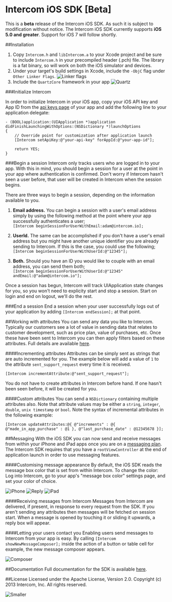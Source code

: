 # Intercom iOS SDK [Beta]
This is a **beta** release of the Intercom iOS SDK. As such it is subject to modification without notice. The Intercom iOS SDK currently supports **iOS 5.0 and greater**. Support for iOS 7 will follow shortly.

##Installation

1. Copy `Intercom.h` and `libIntercom.a` to your Xcode project and be sure to include `Intercom.h` in your precompiled header (.pch) file. The library is a fat binary, so will work on both the iOS simulator and devices. 
2. Under your target's build settings in Xcode, include the `-ObjC` flag under `Other Linker Flags`.
![Linker flags](http://d.pr/i/58KP+)
3. Include the `QuartzCore` framework in your app
![Quartz](http://d.pr/i/ZgWp+)

###Initialize Intercom

In order to initialize Intercom in your iOS app, copy your iOS API key and App ID from the [api keys page](http://d.pr/i/Jowr+) of your app and add the following line to your application delegate:

```
- (BOOL)application:(UIApplication *)application didFinishLaunchingWithOptions:(NSDictionary *)launchOptions
{
    // Override point for customization after application launch
    [Intercom setApiKey:@"your-api-key" forAppId:@"your-app-id"];
    
    return YES;
}
```

###Begin a session
Intercom only tracks users who are logged in to your app.  With this in mind, you should begin a session for a user at the point in your app where authentication is confirmed.  Don't worry if Intercom hasn't seen a user before, that user will be created in Intercom when the session begins.

There are three ways to begin a session, depending on the information available to you.

1. **Email address.**  You can begin a session with a user's email address simply by using the following method at the point where your app successfully authenticates a user;   
`[Intercom beginSessionForUserWithEmail:adam@intercom.io];`

2. **UserId.** The same can be accomplished if you don't have a user's email address but you might have another unique identifier you are already sending to Intercom.  If this is the case, you could use the following;  
`[Intercom beginSessionForUserWithUserId:@"12345"];`

3. **Both.** Should you have an ID you would like to couple with an email address, you can send them both;  
`[Intercom beginSessionForUserWithUserId:@"12345" andEmail:@"adam@intercom.io"];`

Once a session has begun, Intercom will track UIApplication state changes for you, so you won't need to explicity start and stop a session. Start on login and end on logout, we'll do the rest.
	
###End a session
End a session when your user successfully logs out of your application by adding `[Intercom endSession];` at that point.

##Working with attributes
You can send any data you like to Intercom. Typically our customers see a lot of value in sending data that relates to customer development, such as price plan, value of purchases, etc. Once these have been sent to Intercom you can then apply filters based on these attributes. Full details are available [here](http://docs.intercom.io/intercom-ios/Classes/Intercom.html#task_Working%20with%20attributes).

####Incrementing attributes
Attributes can be simply sent as strings that are auto incremented for you. The example below will add a value of `1` to the attribute `sent_support_request` every time it is received.

`[Intercom incrementAttribute:@"sent_support_request"];`

You do not have to create attributes in Intercom before hand. If one hasn't been seen before, it will be created for you.

####Custom attributes
You can send a `NSDictionary` containing multiple attributes also. Note that attribute values may be either a `string`, `integer`, `double`, `unix timestamp` or `bool`. Note the syntax of incremental attributes in the following example:

`[Intercom updateAttributes:@{ @"increments" : @{ @"made_in_app_purchase" : @1 }, @"last_purchase_date" : @12345678 }];`

##Messaging
With the iOS SDK you can now send and receive messages from within your iPhone and iPad apps once you are on a [messaging plan](https://www.intercom.io/pricing).  The Intercom SDK requires that you have a `rootViewController` at the end of application launch in order to use messaging features.

####Customising message appearance
By default, the iOS SDK reads the message box color that is set from within Intercom. To change the color: Log into Intercom, go to your app's "message box color" settings page, and set your color of choice.

![iPhone](http://d.pr/i/1zr5+)
![Reply](http://d.pr/i/4LYK+)
![iPad](https://github-camo.global.ssl.fastly.net/dd6f10866e3cb16756c4d31e9e91c18361e04645/687474703a2f2f642e70722f692f4a6b6b742b)

####Receiving messages from Intercom
Messages from Intercom are delivered, if present, in response to every request from the SDK. If you aren't sending any attributes then messages will be fetched on session start. When a message is opened by touching it or sliding it upwards, a reply box will appear.

####Letting your users contact you
Enabling users send messages to Intercom from your app is easy.  By calling `[Intercom showNewMessageComposer];` inside the action of a button or table cell for example, the new message composer appears.

![Composer](http://d.pr/i/MNL3+)

##Documentation
Full documentation for the SDK is available [here](http://docs.intercom.io/intercom-ios/Classes/Intercom.html).

##License
Licensed under the Apache License, Version 2.0. Copyright (c) 2013 Intercom, Inc. All rights reserved.

![Smaller](https://d2nvy5xhcrv86v.cloudfront.net/assets/emails/v01/mail-logo-143d4547a151e7cb9e1571a633ecbb4b.png)

